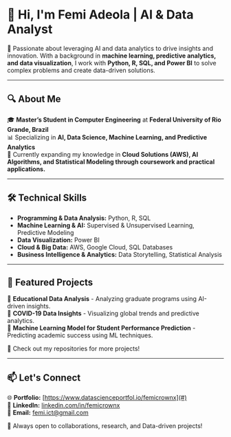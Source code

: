 # 👋 Hi, I'm Femi Adeola | AI & Data Analyst  

🚀 Passionate about leveraging AI and data analytics to drive insights and innovation. With a background in **machine learning, predictive analytics, and data visualization**, I work with **Python, R, SQL, and Power BI** to solve complex problems and create data-driven solutions.  

---

## 🔍 About Me  

🎓 **Master’s Student in Computer Engineering** at **Federal University of Rio Grande, Brazil**  
📊 Specializing in **AI, Data Science, Machine Learning, and Predictive Analytics**  
📡 Currently expanding my knowledge in **Cloud Solutions (AWS), AI Algorithms, and Statistical Modeling through coursework and practical applications.**  

---

## 🛠️ Technical Skills  

- **Programming & Data Analysis:** Python, R, SQL  
- **Machine Learning & AI:** Supervised & Unsupervised Learning, Predictive Modeling  
- **Data Visualization:** Power BI 
- **Cloud & Big Data:** AWS, Google Cloud, SQL Databases  
- **Business Intelligence & Analytics:** Data Storytelling, Statistical Analysis  

---

## 📌 Featured Projects  

🔹 **Educational Data Analysis** - Analyzing graduate programs using AI-driven insights.  
🔹 **COVID-19 Data Insights** - Visualizing global trends and predictive analytics.  
🔹 **Machine Learning Model for Student Performance Prediction** - Predicting academic success using ML techniques.  

📂 Check out my repositories for more projects!  

---

## 📫 Let's Connect  

🌐 **Portfolio:** [https://www.datascienceportfol.io/femicrownx](#)  
💼 **LinkedIn:** [linkedin.com/in/femicrownx](#)  
📧 **Email:** [femi.ict@gmail.com](#)  

🚀 Always open to collaborations, research, and Data-driven projects!  
